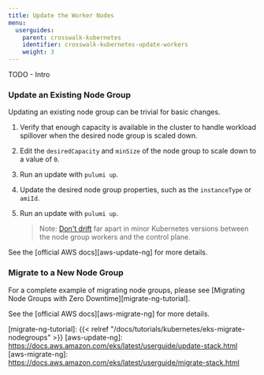 ```yaml
---
title: Update the Worker Nodes
menu:
  userguides:
    parent: crosswalk-kubernetes
    identifier: crosswalk-kubernetes-update-workers
    weight: 3
---
```


TODO - Intro

### Update an Existing Node Group

Updating an existing node group can be trivial for basic changes.

1. Verify that enough capacity is available in the cluster to handle workload
   spillover when the desired node group is scaled down.
1. Edit the `desiredCapacity` and `minSize` of the node group to scale down to
   a value of `0`.
1. Run an update with `pulumi up`.
1. Update the desired node group properties, such as the `instanceType` or `amiId`.
1. Run an update with `pulumi up`.

   > Note: [Don't drift][k8s-version-skew] far apart in minor Kubernetes versions between
   > the node group workers and the control plane.

See the [official AWS docs][aws-update-ng] for more details.

### Migrate to a New Node Group

For a complete example of migrating node groups, please see [Migrating Node Groups with Zero Downtime][migrate-ng-tutorial].  

See the [official AWS docs][aws-migrate-ng] for more details.

[k8s-version-skew]: https://kubernetes.io/docs/setup/release/version-skew-policy/#supported-version-skew
[migrate-ng-tutorial]: {{< relref "/docs/tutorials/kubernetes/eks-migrate-nodegroups" >}}
[aws-update-ng]: https://docs.aws.amazon.com/eks/latest/userguide/update-stack.html
[aws-migrate-ng]: https://docs.aws.amazon.com/eks/latest/userguide/migrate-stack.html
